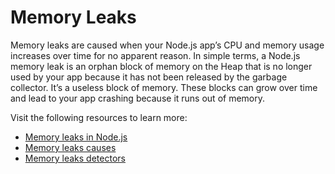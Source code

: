 # Memory Leaks

Memory leaks are caused when your Node.js app’s CPU and memory usage increases over time for no apparent reason. In simple terms, a Node.js memory leak is an orphan block of memory on the Heap that is no longer used by your app because it has not been released by the garbage collector. It’s a useless block of memory. These blocks can grow over time and lead to your app crashing because it runs out of memory.

Visit the following resources to learn more:

- [Memory leaks in Node.js](https://sematext.com/blog/nodejs-memory-leaks/)
- [Memory leaks causes](https://sematext.com/blog/nodejs-memory-leaks/#what-causes-them-common-node-js-memory-leaks)
- [Memory leaks detectors](https://sematext.com/blog/nodejs-memory-leaks/#node-js-memory-leak-detectors)
